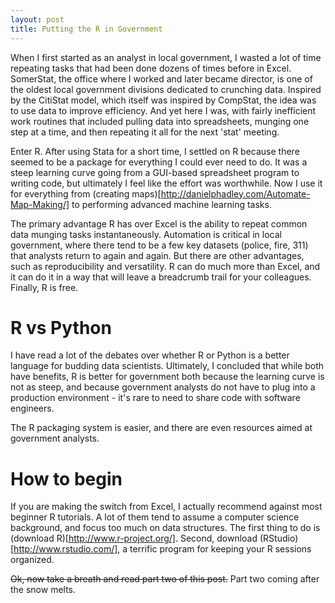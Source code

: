 ```yaml
---
layout: post
title: Putting the R in Government
---
```


When I first started as an analyst in local government, I wasted a lot of time repeating tasks that had been done dozens of times before in Excel. SomerStat, the office where I worked and later became director, is one of the oldest local government divisions dedicated to crunching data. Inspired by the CitiStat model, which itself was inspired by CompStat, the idea was to use data to improve efficiency. And yet here I was, with fairly inefficient work routines that included pulling data into spreadsheets, munging one step at a time, and then repeating it all for the next 'stat' meeting.

Enter R. After using Stata for a short time, I settled on R because there seemed to be a package for everything I could ever need to do. It was a steep learning curve going from a GUI-based spreadsheet program to writing code, but ultimately I feel like the effort was worthwhile. Now I use it for everything from (creating maps)[http://danielphadley.com/Automate-Map-Making/] to performing advanced machine learning tasks.

The primary advantage R has over Excel is the ability to repeat common data munging tasks instantaneously. Automation is critical in local government, where there tend to be a few key datasets (police, fire, 311) that analysts return to again and again. But there are other advantages, such as reproducibility and versatility. R can do much more than Excel, and it can do it in a way that will leave a breadcrumb trail for your colleagues. Finally, R is free.   

# R vs Python
I have read a lot of the debates over whether R or Python is a better language for budding data scientists. Ultimately, I concluded that while both have benefits, R is better for government both because the learning curve is not as steep, and because government analysts do not have to plug into a production environment - it's rare to need to share code with software engineers.

The R packaging system is easier, and there are even resources aimed at government analysts.

# How to begin
If you are making the switch from Excel, I actually recommend against most beginner R tutorials. A lot of them tend to assume a computer science background, and focus too much on data structures. The first thing to do is (download R)[http://www.r-project.org/]. Second, download (RStudio)[http://www.rstudio.com/], a terrific program for keeping your R sessions organized. 

~~Ok, now take a breath and read part two of this post.~~ Part two coming after the snow melts.   




